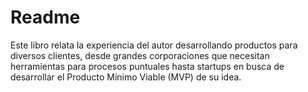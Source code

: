 # Readme

Este libro relata la experiencia del autor desarrollando productos para diversos clientes, desde grandes corporaciones que necesitan herramientas para procesos puntuales hasta startups en busca de desarrollar el Producto Mínimo Viable \(MVP\) de su idea.

